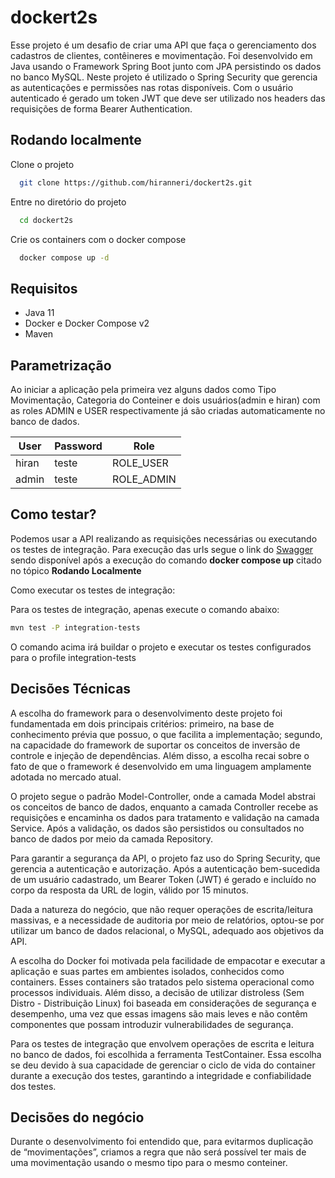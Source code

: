 
# dockert2s

Esse projeto é um desafio de criar uma API que faça o gerenciamento dos cadastros de clientes, contêineres e movimentação. Foi desenvolvido em Java usando o Framework Spring Boot junto com JPA persistindo os dados no banco MySQL.
Neste projeto é utilizado o Spring Security que gerencia as autenticações e permissões nas rotas disponíveis. Com o usuário autenticado é gerado um token JWT que deve ser utilizado nos headers das requisições de forma Bearer Authentication.

## Rodando localmente

Clone o projeto

```bash
  git clone https://github.com/hiranneri/dockert2s.git
```

Entre no diretório do projeto

```bash
  cd dockert2s
```

Crie os containers com o docker compose

```bash
  docker compose up -d
```


## Requisitos
- Java 11
- Docker e Docker Compose v2
- Maven

## Parametrização
Ao iniciar a aplicação pela primeira vez alguns dados como Tipo Movimentação, Categoria do Conteiner e dois usuários(admin e hiran) com as roles ADMIN e USER respectivamente já são criadas automaticamente no banco de dados.

| User      | Password  | Role
| --------- | -------   | ------
| hiran     | teste     | ROLE_USER
| admin     | teste     | ROLE_ADMIN


## Como testar?
Podemos usar a API realizando as requisições necessárias ou executando os testes de integração.
Para execução das urls segue o link do [Swagger](http://localhost:8080/swagger-ui/index.html) sendo disponível após a execução do comando **docker compose up** citado no tópico **Rodando Localmente**

Como executar os testes de integração:

Para os testes de integração, apenas execute o comando abaixo:

```bash
mvn test -P integration-tests
```
O comando acima irá buildar o projeto e executar os testes configurados para o profile integration-tests

## Decisões Técnicas
A escolha do framework para o desenvolvimento deste projeto foi fundamentada em dois principais critérios: primeiro, na base de conhecimento prévia que possuo, o que facilita a implementação; segundo, na capacidade do framework de suportar os conceitos de inversão de controle e injeção de dependências. Além disso, a escolha recai sobre o fato de que o framework é desenvolvido em uma linguagem amplamente adotada no mercado atual.

O projeto segue o padrão Model-Controller, onde a camada Model abstrai os conceitos de banco de dados, enquanto a camada Controller recebe as requisições e encaminha os dados para tratamento e validação na camada Service. Após a validação, os dados são persistidos ou consultados no banco de dados por meio da camada Repository.

Para garantir a segurança da API, o projeto faz uso do Spring Security, que gerencia a autenticação e autorização. Após a autenticação bem-sucedida de um usuário cadastrado, um Bearer Token (JWT) é gerado e incluído no corpo da resposta da URL de login, válido por 15 minutos.

Dada a natureza do negócio, que não requer operações de escrita/leitura massivas, e a necessidade de auditoria por meio de relatórios, optou-se por utilizar um banco de dados relacional, o MySQL, adequado aos objetivos da API.

A escolha do Docker foi motivada pela facilidade de empacotar e executar a aplicação e suas partes em ambientes isolados, conhecidos como containers. Esses containers são tratados pelo sistema operacional como processos individuais.
Além disso, a decisão de utilizar distroless (Sem Distro - Distribuição Linux) foi baseada em considerações de segurança e desempenho, uma vez que essas imagens são mais leves e não contêm componentes que possam introduzir vulnerabilidades de segurança.

Para os testes de integração que envolvem operações de escrita e leitura no banco de dados, foi escolhida a ferramenta TestContainer. Essa escolha se deu devido à sua capacidade de gerenciar o ciclo de vida do container durante a execução dos testes, garantindo a integridade e confiabilidade dos testes.

## Decisões do negócio
Durante o desenvolvimento foi entendido que, para evitarmos duplicação de “movimentações”, criamos a regra que não será possível ter mais de uma movimentação usando o mesmo tipo para o mesmo conteiner.
